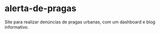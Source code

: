 # alerta-de-pragas
Site para realizar denúncias de pragas urbanas, com um dashboard e blog informativo.
